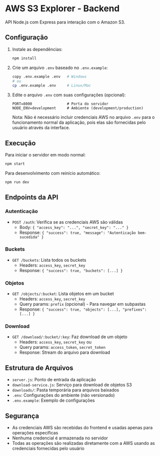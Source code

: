 # AWS S3 Explorer - Backend

API Node.js com Express para interação com o Amazon S3.

## Configuração

1. Instale as dependências:
   ```bash
   npm install
   ```

2. Crie um arquivo `.env` baseado no `.env.example`:
   ```bash
   copy .env.example .env   # Windows
   # ou
   cp .env.example .env     # Linux/Mac
   ```

3. Edite o arquivo `.env` com suas configurações (opcional):
   ```
   PORT=8000                # Porta do servidor
   NODE_ENV=development     # Ambiente (development/production)
   ```

   Nota: Não é necessário incluir credenciais AWS no arquivo `.env` para o funcionamento normal da aplicação, pois elas são fornecidas pelo usuário através da interface.

## Execução

Para iniciar o servidor em modo normal:
```bash
npm start
```

Para desenvolvimento com reinício automático:
```bash
npm run dev
```

## Endpoints da API

### Autenticação
- `POST /auth`: Verifica se as credenciais AWS são válidas
  - Body: `{ "access_key": "...", "secret_key": "..." }`
  - Response: `{ "success": true, "message": "Autenticação bem-sucedida" }`

### Buckets
- `GET /buckets`: Lista todos os buckets
  - Headers: `access_key`, `secret_key`
  - Response: `{ "success": true, "buckets": [...] }`

### Objetos
- `GET /objects/:bucket`: Lista objetos em um bucket
  - Headers: `access_key`, `secret_key`
  - Query params: `prefix` (opcional) - Para navegar em subpastas
  - Response: `{ "success": true, "objects": [...], "prefixes": [...] }`

### Download
- `GET /download/:bucket/:key`: Faz download de um objeto
  - Headers: `access_key`, `secret_key` ou
  - Query params: `access_token`, `secret_token`
  - Response: Stream do arquivo para download

## Estrutura de Arquivos

- `server.js`: Ponto de entrada da aplicação
- `download-service.js`: Serviço para download de objetos S3
- `downloads/`: Pasta temporária para arquivos baixados
- `.env`: Configurações do ambiente (não versionado)
- `.env.example`: Exemplo de configurações

## Segurança

- As credenciais AWS são recebidas do frontend e usadas apenas para operações específicas
- Nenhuma credencial é armazenada no servidor
- Todas as operações são realizadas diretamente com a AWS usando as credenciais fornecidas pelo usuário